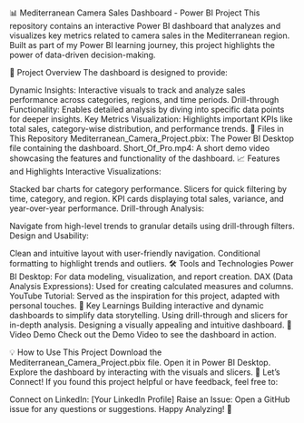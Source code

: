 📊 Mediterranean Camera Sales Dashboard - Power BI Project
This repository contains an interactive Power BI dashboard that analyzes and visualizes key metrics related to camera sales in the Mediterranean region. Built as part of my Power BI learning journey, this project highlights the power of data-driven decision-making.

🚀 Project Overview
The dashboard is designed to provide:

Dynamic Insights: Interactive visuals to track and analyze sales performance across categories, regions, and time periods.
Drill-through Functionality: Enables detailed analysis by diving into specific data points for deeper insights.
Key Metrics Visualization: Highlights important KPIs like total sales, category-wise distribution, and performance trends.
📂 Files in This Repository
Mediterranean_Camera_Project.pbix: The Power BI Desktop file containing the dashboard.
Short_Of_Pro.mp4: A short demo video showcasing the features and functionality of the dashboard.
📈 Features and Highlights
Interactive Visualizations:

Stacked bar charts for category performance.
Slicers for quick filtering by time, category, and region.
KPI cards displaying total sales, variance, and year-over-year performance.
Drill-through Analysis:

Navigate from high-level trends to granular details using drill-through filters.
Design and Usability:

Clean and intuitive layout with user-friendly navigation.
Conditional formatting to highlight trends and outliers.
🛠️ Tools and Technologies
Power BI Desktop: For data modeling, visualization, and report creation.
DAX (Data Analysis Expressions): Used for creating calculated measures and columns.
YouTube Tutorial: Served as the inspiration for this project, adapted with personal touches.
🔑 Key Learnings
Building interactive and dynamic dashboards to simplify data storytelling.
Using drill-through and slicers for in-depth analysis.
Designing a visually appealing and intuitive dashboard.
🎥 Video Demo
Check out the Demo Video to see the dashboard in action.

💡 How to Use This Project
Download the Mediterranean_Camera_Project.pbix file.
Open it in Power BI Desktop.
Explore the dashboard by interacting with the visuals and slicers.
🌟 Let’s Connect!
If you found this project helpful or have feedback, feel free to:

Connect on LinkedIn: [Your LinkedIn Profile]
Raise an Issue: Open a GitHub issue for any questions or suggestions.
Happy Analyzing! 🚀
